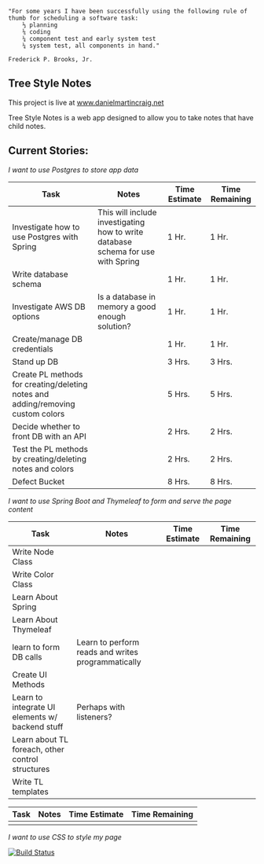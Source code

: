     "For some years I have been successfully using the following rule of thumb for scheduling a software task:
        ⅓ planning
        ⅙ coding
        ¼ component test and early system test
        ¼ system test, all components in hand."
        
    Frederick P. Brooks, Jr.


Tree Style Notes
----------------------

This project is live at www.danielmartincraig.net

Tree Style Notes is a web app designed to allow you to take notes that have child notes.

Current Stories:
----

*I want to use Postgres to store app data*

| Task                                        | Notes                                                                            | Time Estimate | Time Remaining |
| --------------------------------------------| ---------------------------------------------------------------------------------| --------------| ---------------|
| Investigate how to use Postgres with Spring | This will include investigating how to write database schema for use with Spring | 1 Hr.         | 1 Hr.          |
| Write database schema                       |                                                                                  | 1 Hr.         | 1 Hr.          |
| Investigate AWS DB options                  | Is a database in memory a good enough solution?                                  | 1 Hr.         | 1 Hr.          |
| Create/manage DB credentials                |                                                                                  | 1 Hr.         | 1 Hr.          |
| Stand up DB                                 |                                                                                  | 3 Hrs.        | 3 Hrs.         |
| Create PL methods for creating/deleting notes and adding/removing custom colors |                                              | 5 Hrs.        | 5 Hrs.         |
| Decide whether to front DB with an API      |                                                                                  | 2 Hrs.        | 2 Hrs.         |
| Test the PL methods by creating/deleting notes and colors |                                                                    | 2 Hrs.        | 2 Hrs.         |
| Defect Bucket                               |                                                                                  | 8 Hrs.        | 8 Hrs.         |
 
*I want to use Spring Boot and Thymeleaf to form and serve the page content* 

| Task                                             | Notes                                              | Time Estimate | Time Remaining |
| -------------------------------------------------| ---------------------------------------------------| --------------| ---------------|
| Write Node Class                                 |                                                    |               |                |
| Write Color Class                                |                                                    |               |                |
| Learn About Spring                               |                                                    |               |                |
| Learn About Thymeleaf                            |                                                    |               |                |
| learn to form DB calls                           | Learn to perform reads and writes programmatically |               |                |
| Create UI Methods                                |                                                    |               |                |
| Learn to integrate UI elements w/ backend stuff  | Perhaps with listeners?                            |               |                | 
| Learn about TL foreach, other control structures |                                                    |               |                |
| Write TL templates                               |                                                    |               |                |


| Task | Notes | Time Estimate | Time Remaining |
| -----| ------| --------------| ---------------|
||||


*I want to use CSS to style my page* 

[![Build Status](https://travis-ci.org/danielmartincraig/TreeStyleNotes.svg?branch=master)](https://travis-ci.org/danielmartincraig/TreeStyleNotes)
